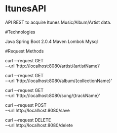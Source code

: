 # ItunesAPI

API REST to acquire Itunes Music/Album/Artist data.

#Technologies

Java Spring Boot 2.0.4
Maven
Lombok
Mysql

#Request Methods

curl --request GET \
  --url 'http://localhost:8080/artist/{artistName}'
  
curl --request GET \
--url 'http://localhost:8080/album/{collectionName}'
  
curl --request GET \
--url 'http://localhost:8080/song/{trackName}'
  
curl --request POST \
--url http://localhost:8080/save
  
curl --request DELETE \
--url http://localhost:8080/delete
